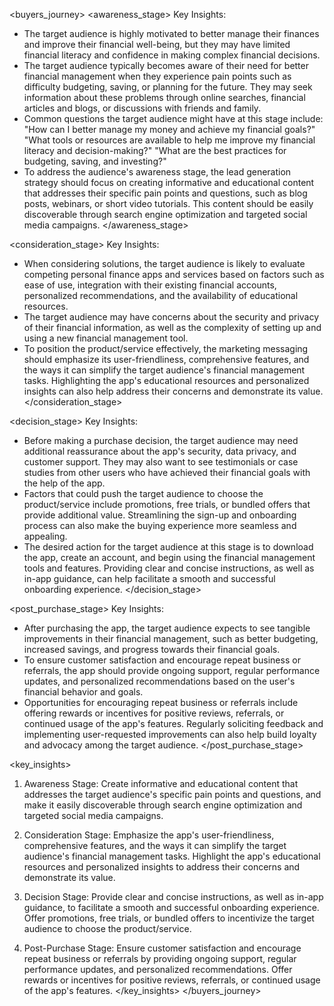 <buyers_journey>
<awareness_stage>
Key Insights:
- The target audience is highly motivated to better manage their finances and improve their financial well-being, but they may have limited financial literacy and confidence in making complex financial decisions.
- The target audience typically becomes aware of their need for better financial management when they experience pain points such as difficulty budgeting, saving, or planning for the future. They may seek information about these problems through online searches, financial articles and blogs, or discussions with friends and family.
- Common questions the target audience might have at this stage include: "How can I better manage my money and achieve my financial goals?" "What tools or resources are available to help me improve my financial literacy and decision-making?" "What are the best practices for budgeting, saving, and investing?"
- To address the audience's awareness stage, the lead generation strategy should focus on creating informative and educational content that addresses their specific pain points and questions, such as blog posts, webinars, or short video tutorials. This content should be easily discoverable through search engine optimization and targeted social media campaigns.
</awareness_stage>

<consideration_stage>
Key Insights:
- When considering solutions, the target audience is likely to evaluate competing personal finance apps and services based on factors such as ease of use, integration with their existing financial accounts, personalized recommendations, and the availability of educational resources.
- The target audience may have concerns about the security and privacy of their financial information, as well as the complexity of setting up and using a new financial management tool.
- To position the product/service effectively, the marketing messaging should emphasize its user-friendliness, comprehensive features, and the ways it can simplify the target audience's financial management tasks. Highlighting the app's educational resources and personalized insights can also help address their concerns and demonstrate its value.
</consideration_stage>

<decision_stage>
Key Insights:
- Before making a purchase decision, the target audience may need additional reassurance about the app's security, data privacy, and customer support. They may also want to see testimonials or case studies from other users who have achieved their financial goals with the help of the app.
- Factors that could push the target audience to choose the product/service include promotions, free trials, or bundled offers that provide additional value. Streamlining the sign-up and onboarding process can also make the buying experience more seamless and appealing.
- The desired action for the target audience at this stage is to download the app, create an account, and begin using the financial management tools and features. Providing clear and concise instructions, as well as in-app guidance, can help facilitate a smooth and successful onboarding experience.
</decision_stage>

<post_purchase_stage>
Key Insights:
- After purchasing the app, the target audience expects to see tangible improvements in their financial management, such as better budgeting, increased savings, and progress towards their financial goals.
- To ensure customer satisfaction and encourage repeat business or referrals, the app should provide ongoing support, regular performance updates, and personalized recommendations based on the user's financial behavior and goals.
- Opportunities for encouraging repeat business or referrals include offering rewards or incentives for positive reviews, referrals, or continued usage of the app's features. Regularly soliciting feedback and implementing user-requested improvements can also help build loyalty and advocacy among the target audience.
</post_purchase_stage>

<key_insights>
1. Awareness Stage: Create informative and educational content that addresses the target audience's specific pain points and questions, and make it easily discoverable through search engine optimization and targeted social media campaigns.

2. Consideration Stage: Emphasize the app's user-friendliness, comprehensive features, and the ways it can simplify the target audience's financial management tasks. Highlight the app's educational resources and personalized insights to address their concerns and demonstrate its value.

3. Decision Stage: Provide clear and concise instructions, as well as in-app guidance, to facilitate a smooth and successful onboarding experience. Offer promotions, free trials, or bundled offers to incentivize the target audience to choose the product/service.

4. Post-Purchase Stage: Ensure customer satisfaction and encourage repeat business or referrals by providing ongoing support, regular performance updates, and personalized recommendations. Offer rewards or incentives for positive reviews, referrals, or continued usage of the app's features.
</key_insights>
</buyers_journey>